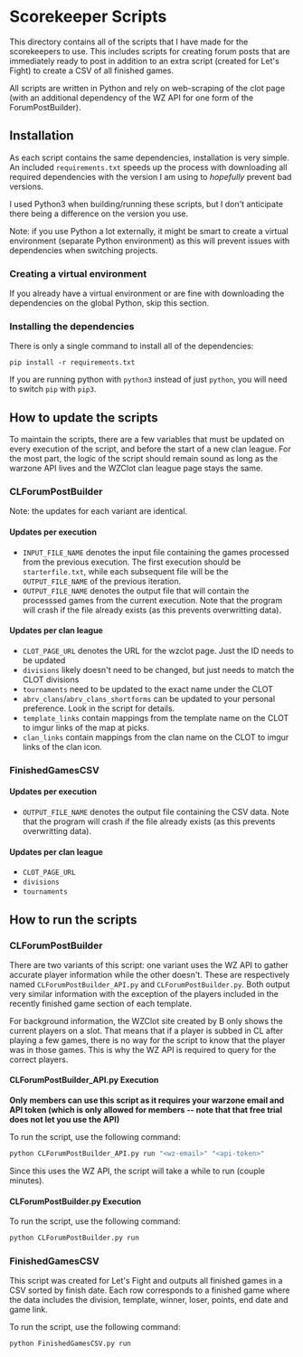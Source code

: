 # Scorekeeper Scripts

This directory contains all of the scripts that I have made for the scorekeepers to use. This includes scripts for creating forum posts that are immediately ready to post in addition to an extra script (created for Let's Fight) to create a CSV of all finished games.

All scripts are written in Python and rely on web-scraping of the clot page (with an additional dependency of the WZ API for one form of the ForumPostBuilder).

## Installation

As each script contains the same dependencies, installation is very simple. An included `requirements.txt` speeds up the process with downloading all required dependencies with the version I am using to *hopefully* prevent bad versions.

I used Python3 when building/running these scripts, but I don't anticipate there being a difference on the version you use.

Note: if you use Python a lot externally, it might be smart to create a virtual environment (separate Python environment) as this will prevent issues with dependencies when switching projects.

### Creating a virtual environment

If you already have a virtual environment or are fine with downloading the dependencies on the global Python, skip this section.

### Installing the dependencies

There is only a single command to install all of the dependencies:
```
pip install -r requirements.txt
```
If you are running python with `python3` instead of just `python`, you will need to switch `pip` with `pip3`.

## How to update the scripts

To maintain the scripts, there are a few variables that must be updated on every execution of the script, and before the start of a new clan league. For the most part, the logic of the script should remain sound as long as the warzone API lives and the WZClot clan league page stays the same.

### CLForumPostBuilder

Note: the updates for each variant are identical.
#### Updates per execution

* `INPUT_FILE_NAME` denotes the input file containing the games processed from the previous execution. The first execution should be `starterfile.txt`, while each subsequent file will be the `OUTPUT_FILE_NAME` of the previous iteration.
* `OUTPUT_FILE_NAME` denotes the output file that will contain the processsed games from the current execution. Note that the program will crash if the file already exists (as this prevents overwritting data).

#### Updates per clan league

* `CLOT_PAGE_URL` denotes the URL for the wzclot page. Just the ID needs to be updated
* `divisions` likely doesn't need to be changed, but just needs to match the CLOT divisions
* `tournaments` need to be updated to the exact name under the CLOT
* `abrv_clans`/`abrv_clans_shortforms` can be updated to your personal preference. Look in the script for details.
* `template_links` contain mappings from the template name on the CLOT to imgur links of the map at picks.
* `clan_links` contain mappings from the clan name on the CLOT to imgur links of the clan icon.

### FinishedGamesCSV

#### Updates per execution

* `OUTPUT_FILE_NAME` denotes the output file containing the CSV data. Note that the program will crash if the file already exists (as this prevents overwritting data).

#### Updates per clan league

* `CLOT_PAGE_URL`
* `divisions`
* `tournaments`

## How to run the scripts

### CLForumPostBuilder

There are two variants of this script: one variant uses the WZ API to gather accurate player information while the other doesn't. These are respectively named `CLForumPostBuilder_API.py` and `CLForumPostBuilder.py`. Both output very similar information with the exception of the players included in the recently finished game section of each template.

For background information, the WZClot site created by B only shows the current players on a slot. That means that if a player is subbed in CL after playing a few games, there is no way for the script to know that the player was in those games. This is why the WZ API is required to query for the correct players.

#### CLForumPostBuilder_API.py Execution

**Only members can use this script as it requires your warzone email and API token (which is only allowed for members -- note that that free trial does not let you use the API)**

To run the script, use the following command:
```bash
python CLForumPostBuilder_API.py run "<wz-email>" "<api-token>"
```

Since this uses the WZ API, the script will take a while to run (couple minutes).

#### CLForumPostBuilder.py Execution


To run the script, use the following command:
```bash
python CLForumPostBuilder.py run
```

### FinishedGamesCSV

This script was created for Let's Fight and outputs all finished games in a CSV sorted by finish date. Each row corresponds to a finished game where the data includes the division, template, winner, loser, points, end date and game link.

To run the script, use the following command:
```bash
python FinishedGamesCSV.py run
```
